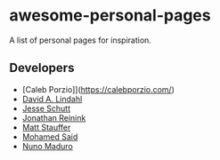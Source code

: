 # awesome-personal-pages
A list of personal pages for inspiration.


## Developers

- [Caleb Porzio]](https://calebporzio.com/)
- [David A. Lindahl](https://davidalindahl.com/)
- [Jesse Schutt](https://jesseschutt.com/)
- [Jonathan Reinink](https://reinink.ca/)
- [Matt Stauffer](https://mattstauffer.com/)
- [Mohamed Said](https://divinglaravel.com/)
- [Nuno Maduro](https://nunomaduro.com/)
